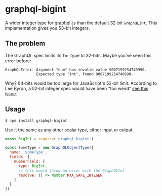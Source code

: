 graphql-bigint
=============

A wider integer type for [graphql-js](https://github.com/graphql/graphql-js) than the default 32-bit `GraphQLInt`. This implementation gives you 53-bit integers.

## The problem

The GraphQL spec limits its `Int` type to 32-bits. Maybe you've seen this error before:

```
GraphQLError: Argument "num" has invalid value 9007199254740990.
              Expected type "Int", found 9007199254740990.
```

Why? 64-bits would be too large for JavaScript's 53-bit limit. According to Lee Byron, a 52-bit integer spec would have been "too weird" [see this issue](https://github.com/graphql/graphql-js/issues/292).

## Usage

```shell
$ npm install graphql-bigint
```

Use it the same as any other scalar type, either input or output.

```js
const BigInt = require('graphql-bigint')

const SomeType = new GraphQLObjectType({
  name: 'SomeType',
  fields: {
    numberField: {
      type: BigInt,
      // this would throw an error with the GraphQLInt
      resolve: () => Number.MAX_SAFE_INTEGER 
    }
  }
})
```

